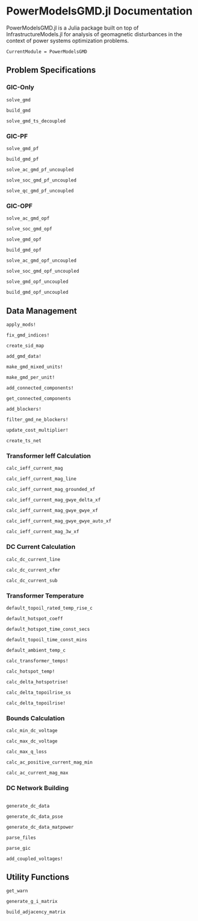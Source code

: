 # PowerModelsGMD.jl Documentation

PowerModelsGMD.jl is a Julia package built on top of InfrastructureModels.jl for analysis of geomagnetic disturbances in the context of power systems optimization problems.

```@meta
CurrentModule = PowerModelsGMD
```

## Problem Specifications

### GIC-Only 

```@docs
solve_gmd

build_gmd

solve_gmd_ts_decoupled
```

### GIC-PF

```@docs
solve_gmd_pf

build_gmd_pf

solve_ac_gmd_pf_uncoupled

solve_soc_gmd_pf_uncoupled

solve_qc_gmd_pf_uncoupled
```

### GIC-OPF

```@docs
solve_ac_gmd_opf

solve_soc_gmd_opf

solve_gmd_opf

build_gmd_opf

solve_ac_gmd_opf_uncoupled

solve_soc_gmd_opf_uncoupled

solve_gmd_opf_uncoupled

build_gmd_opf_uncoupled
```

## Data Management

```@docs
apply_mods!

fix_gmd_indices!

create_sid_map

add_gmd_data!

make_gmd_mixed_units!

make_gmd_per_unit!

add_connected_components!

get_connected_components

add_blockers!

filter_gmd_ne_blockers!

update_cost_multiplier!

create_ts_net
```

### Transformer Ieff Calculation

```@docs
calc_ieff_current_mag

calc_ieff_current_mag_line

calc_ieff_current_mag_grounded_xf

calc_ieff_current_mag_gwye_delta_xf

calc_ieff_current_mag_gwye_gwye_xf

calc_ieff_current_mag_gwye_gwye_auto_xf

calc_ieff_current_mag_3w_xf
```

### DC Current Calculation

```@docs
calc_dc_current_line

calc_dc_current_xfmr

calc_dc_current_sub
```

### Transformer Temperature

```@docs
default_topoil_rated_temp_rise_c

default_hotspot_coeff

default_hotspot_time_const_secs

default_topoil_time_const_mins

default_ambient_temp_c

calc_transformer_temps!

calc_hotspot_temp!

calc_delta_hotspotrise!

calc_delta_topoilrise_ss

calc_delta_topoilrise!
```

### Bounds Calculation

```@docs
calc_min_dc_voltage

calc_max_dc_voltage

calc_max_q_loss

calc_ac_positive_current_mag_min

calc_ac_current_mag_max
```

### DC Network Building

```@docs

generate_dc_data

generate_dc_data_psse

generate_dc_data_matpower

parse_files

parse_gic

add_coupled_voltages!
```

## Utility Functions

```@docs
get_warn

generate_g_i_matrix

build_adjacency_matrix
```
